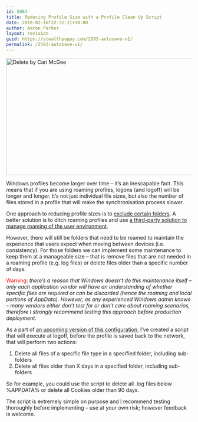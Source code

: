 ```yaml
---
id: 5984
title: Reducing Profile Size with a Profile Clean Up Script
date: 2018-02-16T22:31:11+10:00
author: Aaron Parker
layout: revision
guid: https://stealthpuppy.com/2593-autosave-v1/
permalink: /2593-autosave-v1/
---
```

[<img class="alignleft size-full wp-image-2604" title="Delete by Cari McGee" src="http://stealthpuppy.com/wp-content/uploads/2011/12/AppleKeyboardDelete.jpg" alt="Delete by Cari McGee" width="640" height="317" srcset="https://stealthpuppy.com/wp-content/uploads/2011/12/AppleKeyboardDelete.jpg 640w, https://stealthpuppy.com/wp-content/uploads/2011/12/AppleKeyboardDelete-150x74.jpg 150w, https://stealthpuppy.com/wp-content/uploads/2011/12/AppleKeyboardDelete-300x148.jpg 300w" sizes="(max-width: 640px) 100vw, 640px" />](http://www.flickr.com/photos/pleeker/5379549514/)

Windows profiles become larger over time &#8211; it&#8217;s an inescapable fact. This means that if you are using roaming profiles, logons (and logoff) will be longer and longer. It&#8217;s not just individual file sizes, but also the number of files stored in a profile that will make the&nbsp;synchronisation&nbsp;process slower.

One approach to reducing profile sizes is to [exclude certain folders](http://stealthpuppy.com/virtualisation/reduce-logon-times-by-excluding-the-bloat/). A better solution is to ditch roaming profiles and use [a third-party solution to manage roaming of the user environment](http://www.brianmadden.com/blogs/rubenspruijt/archive/2011/11/01/user-environment-management-smackdown-head-to-head-analysis-of-appsense-citrix-immidio-liquidware-labs-microsoft-quest-res-scense-tricerat-unidesk-and-vuem.aspx).

However, there will still be folders that need to be roamed to maintain the experience that users expect when moving between devices (i.e. consistency). For those folders we can implement some maintenance to keep them at a manageable size &#8211; that is remove files that are not needed in a roaming profile (e.g. log files) or delete files older than a specific number of days.

<span style="color: #ff0000;">Warning</span>: _there&#8217;s a reason that Windows doesn&#8217;t do this maintenance itself &#8211; only each application vendor will have an understanding of whether specific files are required or can be discarded (hence the roaming and local portions of AppData). However, as any experienced Windows admin knows &#8211; many vendors either don&#8217;t test for or don&#8217;t care about roaming scenarios, therefore I strongly recommend testing this approach before production deployment._

As a part of [an upcoming version of this configuration](http://stealthpuppy.com/general/appsense-environment-manager-8-x-baseline-configuration/), I&#8217;ve created a script that will execute at logoff, before the profile is saved back to the network, that will perform two actions:

  1. Delete all files of a specific file type in a specified folder, including sub-folders
  2. Delete all files older than X days&nbsp;in a specified folder, including sub-folders

So for example, you could use the script to delete all .log files below %APPDATA% or delete all Cookies older than 90 days.

The script is extremely simple on purpose and I recommend testing thoroughly before implementing &#8211; use at your own risk; however feedback is welcome.

&nbsp;